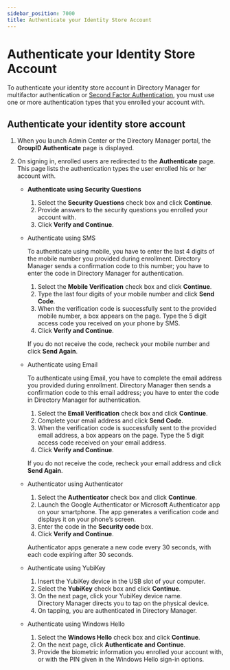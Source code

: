 ```yaml
---
sidebar_position: 7000
title: Authenticate your Identity Store Account
---
```


# Authenticate your Identity Store Account

To authenticate your identity store account in Directory Manager for multifactor authentication or [Second Factor Authentication](../Portal/User/Authentication/SecondFactorAuthentication "Second Factor Authentication"), you must use one or more authentication types that you enrolled your account with.

## Authenticate your identity store account

1. When you launch Admin Center or the Directory Manager portal, the **GroupID Authenticate** page is displayed.
2. On signing in, enrolled users are redirected to the **Authenticate** page. This page lists the authentication types the user enrolled his or her account with.

   * **Authenticate using Security Questions**

     1. Select the **Security Questions** check box and click **Continue**.
     2. Provide answers to the security questions you enrolled your account with.
     3. Click **Verify and Continue**.

   * Authenticate using SMS

     To authenticate using mobile, you have to enter the last 4 digits of the mobile number you provided during enrollment. Directory Manager sends a confirmation code to this number; you have to enter the code in Directory Manager for authentication.

     1. Select the **Mobile Verification** check box and click **Continue**.
     2. Type the last four digits of your mobile number and click **Send Code**.
     3. When the verification code is successfully sent to the provided mobile number, a box appears on the page. Type the 5 digit access code you received on your phone by SMS.
     4. Click **Verify and Continue**.

     If you do not receive the code, recheck your mobile number and click **Send Again**.
   * Authenticate using Email

     To authenticate using Email, you have to complete the email address you provided during enrollment. Directory Manager then sends a confirmation code to this email address; you have to enter the code in Directory Manager for authentication.

     1. Select the **Email Verification** check box and click **Continue**.
     2. Complete your email address and click **Send Code**.
     3. When the verification code is successfully sent to the provided email address, a box appears on the page. Type the 5 digit access code received on your email address.
     4. Click **Verify and Continue**.

     If you do not receive the code, recheck your email address and click **Send Again**.
   * Authenticator using Authenticator

     1. Select the **Authenticator** check box and click **Continue**.
     2. Launch the Google Authenticator or Microsoft Authenticator app on your smartphone. The app generates a verification code and displays it on your phone’s screen.
     3. Enter the code in the **Security code** box.
     4. Click **Verify and Continue**.

     Authenticator apps generate a new code every 30 seconds, with each code expiring after 30 seconds.
   * Authenticate using YubiKey

     1. Insert the YubiKey device in the USB slot of your computer.
     2. Select the **YubiKey** check box and click **Continue**.
     3. On the next page, click your YubiKey device name.  
        Directory Manager directs you to tap on the physical device.
     4. On tapping, you are authenticated in Directory Manager.
   * Authenticate using Windows Hello

     1. Select the **Windows Hello** check box and click **Continue**.
     2. On the next page, click **Authenticate and Continue**.
     3. Provide the biometric information you enrolled your account with, or with the PIN given in the Windows Hello sign-in options.